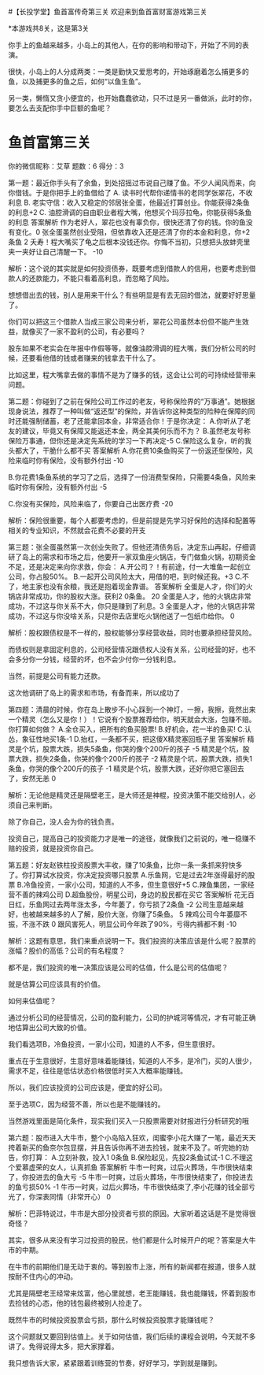 #【长投学堂】鱼首富传奇第三关
欢迎来到鱼首富财富游戏第三关

*本游戏共8关，这是第3关

你手上的鱼越来越多，小岛上的其他人，在你的影响和带动下，开始了不同的表演。

很快，小岛上的人分成两类：一类是勤快又爱思考的，开始琢磨着怎么捕更多的鱼，以及捕更多的鱼之后，如何“以鱼生鱼”。

另一类，懒惰又贪小便宜的，也开始蠢蠢欲动，只不过是另一番做派，此时的你，要怎么去支配你手中巨额的鱼呢？

# 鱼首富第三关
你的微信昵称：艾草 题数：6
得分：3

第一题：最近你手头有了余鱼，到处招摇过市说自己赚了鱼。不少人闻风而来，向你借钱。于是你把手上的鱼借给了
 A. 读书时代帮你递情书的老同学张翠花，不收利息
 B. 老实守信：收入又稳定的邻居张全蛋，他最近打算创业。你能获得2条鱼的利息+2
 C. 油腔滑调的自由职业者程大嘴，他想买个玛莎拉龟，你能获得5条鱼的利息
答案解析
作为老好人，翠花也没有辜负你，很快还清了你的钱。你的鱼没有变化。0
张全蛋虽然创业受阻，但依靠收入还是还清了你的本金和利息，你+2条鱼 2
夭寿！程大嘴买了龟之后根本没钱还你。你悔不当初，只想把头放蚌壳里夹一夹好让自己清醒一下。 -10
 

解析：这个说的其实就是如何投资债券，既要考虑到借款人的信用，也要考虑到借款人的还款能力，不能只看着高利息，而忽略了风险。

想想借出去的钱，别人是用来干什么？有些明显是有去无回的借法，就要好好思量了。

你们可以把这三个借款人当成三家公司来分析，翠花公司虽然本份但不能产生效益，就像买了一家不盈利的公司，有必要吗？

股东如果不老实会在年报中作假等等，就像油腔滑调的程大嘴，我们分析公司的时候，还要看他借的钱或者赚来的钱拿去干什么了。

比如这里，程大嘴拿去做的事情不是为了赚多的钱，这会让公司的可持续经营带来问题。

第二题：你碰到了之前在保险公司工作过的老友，号称保险界的“万事通”。她根据现身说法，推荐了一种叫做“返还型”的保险，并告诉你这种类型的险种在保障的同时还能强制储蓄，老了还能拿回本金，非常适合你！于是你决定：
 A.你听从了老友的建议，毕竟又有保障又能返还本金，两全其美何乐而不为？
 B.虽然老友号称保险万事通，但你还是决定先系统的学习一下再决定-5
 C.保险这么复杂，听的我头都大了，干脆什么都不买
答案解析
A.你花费10条鱼购买了一份返还型保险，风险来临时你有保险，没有额外付出 -10

B.你花费1条鱼系统的学习了之后，选择了一份消费型保险，只需要4条鱼，风险来临时你有保险，没有额外付出 -5

C.你没有买保险，风险来临了，你要自己出医疗费 -20

 

解析：保险很重要，每个人都要考虑的，但是前提是先学习好保险的选择和配置等相关的专业知识，不然就会花费不必要的开支

第三题：张全蛋虽然第一次创业失败了。但他还清债务后，决定东山再起，仔细调研了岛上的需求和市场之后，他要开一家双鱼座火锅店，专门做鱼火锅，初期资金不足，还是决定来向你求救，你会：
 A.开公司？！有前途，付一大堆鱼一起创立公司，你占股50%。
 B.一起开公司风险太大，用借的吧，到时候还我。+3
 C.不了，地主家也没有余粮，我还是抱着现金靠谱。
答案解析
全蛋是人才，你们的火锅店非常成功，你的股权大涨。获利2 0条鱼。 20
全蛋是人才，他的火锅店非常成功，不过这与你关系不大，你只是赚到了利息。3
全蛋是人才，他的火锅店非常成功，不过这与你没啥关系，只是你去店里吃火锅他送了一包纸巾给你。 0
 

解析：股权跟债权是不一样的，股权能够分享经营收益，同时也要承担经营风险。

而债权则是拿固定利息的，公司经营情况跟债权人没有关系，公司经营的好，也不会多分你一分钱，经营的坏，也不会少付你一分钱利息。

当然，前提是公司有能力还款。

这次他调研了岛上的需求和市场，有备而来，所以成功了

第四题：清晨的时候，你在岛上散步不小心踩到一个神灯，一擦，我擦，竟然出来一个精灵（怎么又是你！）！它说有个股票推荐给你，明天就会大涨，包赚不赔。你打算如何做？
 A.全仓买入，把所有的鱼买股票!
 B.好机会，花一半的鱼买!
 C.认怂，象征性地买1条-1
 D.抬杠，一条都不买，把这傻X精灵塞回瓶子里
答案解析
精灵是个坑，股票大跌，损失5条鱼，你哭的像个200斤的孩子 -5
精灵是个坑，股票大跌，损失2条鱼，你哭的像个200斤的孩子 -2
精灵是个坑，股票大跌，损失1条鱼，你哭的像个200斤的孩子 -1
精灵是个坑，股票大跌，还好你把它塞回去了，安然无恙 0
 

解析：无论他是精灵还是隔壁老王，是大师还是神棍，投资决策不能交给别人，必须自己来判断。

除了你自己，没人会为你的钱负责。

投资自己，提高自己的投资能力才是唯一的途径，就像我们之前说的，唯一稳赚不赔的投资，就是投资你自己。

第五题：好友赵铁柱投资股票大丰收，赚了10条鱼，比你一条一条抓来狩快多了。你打算试水投资，你决定投资哪只股票
 A.乐鱼网，它是过去2年涨得最好的股票
 B.冷鱼投资，一家小公司，知道的人不多，但生意很好+5
 C.辣鱼集团，一家经营不善的辣鸡公司
 D.超鱼股份，明星公司，身边的股民都在买它
答案解析
花无百日红，乐鱼网过去两年涨太多，今年萎了，你亏损了2条鱼 -2
公司生意越来越好，也被越来越多的人了解，股价大涨，你赚了5条鱼。 5
辣鸡公司今年萎靡不振，不涨不跌 0
跟风害死人，明显公司今年跌了90%，亏得内裤都不剩 -10
 

解析：这题有意思，我们来重点说明一下。我们投资的决策应该是什么呢？股票的涨幅？股价的高低？公司的有名程度？

都不是，我们投资的唯一决策应该是公司的估值，什么是公司的估值呢？

就是估算公司应该具有的价值。

如何来估值呢？

通过分析公司的经营情况，公司的盈利能力，公司的护城河等情况，才有可能正确地估算出公司大致的价值。

我们看选项B，冷鱼投资，一家小公司，知道的人不多，但生意很好。

重点在于生意很好，生意好意味着能赚钱，知道的人不多，是冷门，买的人很少，需求不足，往往是低估状态价格很低时买入大概率能赚钱。

所以，我们应该投资的公司应该是，便宜的好公司。

至于选项C，因为经营不善，所以也是不能赚钱的。

当然游戏里面是简化条件，现实我们买入一只股票需要对财报进行分析研究的哦

 

第六题：股市进入大牛市，整个小岛陷入狂欢，闺蜜李小花大赚了一笔，最近天天挎着新买的鱼奈尔包显摆，并且告诉你再不进去捡钱，就来不及了。听完她的劝告，你打算：
 A.立刻补救，投入1 0条鱼
 B.保险起见，先投2条鱼试试-1
 C.不理这个爱慕虚荣的女人，认真抓鱼
答案解析
牛市一时爽，过后火葬场，牛市很快结束了，你投进去的鱼大亏 -5
牛市一时爽，过后火葬场，牛市很快结束了，你投进去的鱼亏损50% -1
牛市一时爽，过后火葬场，牛市很快结束了,李小花赚的钱全部亏光了，你深表同情（非常开心） 0
 

解析：巴菲特说过，牛市是大部分投资者亏损的原因。大家听着这话是不是觉得很奇怪？

其实，很多从来没有学习过投资的股民，他们都是什么时候开户的呢？答案是大牛市的中期。

在牛市的前期他们是无动于衷的。等到股市上涨，所有的新闻都在报道，很多人就按耐不住内心的冲动。

尤其是隔壁老王经常来炫富，他心里就想，老王能赚钱，我也能赚钱，怀着到股市去捡钱的心态，他的钱包最终被别人捡走了。

既然牛市的时候投资股票会亏损，那什么时候投资股票才能赚钱呢？

这个问题就又要回到估值上。关于如何估值，我们后续的课程会说明，今天就不多讲了。免得说得太多，把大家撑着。

我只想告诉大家，紧紧跟着训练营的节奏，好好学习，学到就是赚到。

